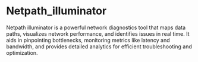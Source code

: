 # Netpath_illuminator
Netpath illuminator is a powerful network diagnostics tool that maps data paths, visualizes network performance, and identifies issues in real time. It aids in pinpointing bottlenecks, monitoring metrics like latency and bandwidth, and provides detailed analytics for efficient troubleshooting and optimization.

